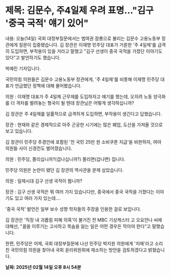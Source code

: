 # **제목: 김문수, 주4일제 우려 표명…"김구 '중국 국적' 얘기 있어"**

  내용: 오늘(14일) 국회 대정부질문에서는 범여권 잠룡으로 불리는 김문수 고용노동부 장관에게 질문이 집중됐습니다. 김 장관은 이재명 민주당 대표가 거론한 '주 4일제'를 급격히 도입하면, 부작용이 있을 거라고 말했고 "김구 선생이 중국 국적을 가졌단 이야기도 있다"고 발언하기도 했습니다.

박예린 기자입니다.

국민의힘 의원들은 김문수 고용노동부 장관에게, '주 4일제'를 비롯해 이재명 민주당 대표가 언급했던 정책에 대해 물어봤습니다.

의원 : 이재명 대표가 주 4일제 근무제를 도입하자고 얘기를 했는데, 오히려 노동 양극화를 더 격차를 벌려놓는 형국이 될 텐데 장관님은 어떻게 생각하십니까?

김 장관은 주 4일제를 일률적으로 급격하게 도입하면, 부작용이 생긴다고 답했습니다.

장관 : 현재와 같은 경제적으로 아주 곤궁한 시기에는 많은 폐업, 도산을 가져올 것으로 보고 있습니다.

김 장관이 민주당 추경안에 포함된 '전 국민 25만 원 소비쿠폰 지급'을 비판하자, 여야 의원들 사이 신경전도 벌어졌습니다.

의원 : 민주당, 쫄리십니까?(겁나십니까?) 쫄리면(겁나면) 집니다.

민주당 의원은 논란이 됐던 김 장관의 역사관을 문제 삼았습니다.

의원 : 일제시대 김구 선생 국적이 뭡니까?

장관 : 김구 선생 국적은 뭐 여러 가지 있습니다만, 중국에서 중국 국적을 가졌다는 이야기도 있고 여러 가지 있는데….

'중국 국적' 발언은 일부 보수 성향 학자들의 주장을 인용한 걸로 보입니다.

김 장관은 '직장 내 괴롭힘 피해 의혹'이 불거진 전 MBC 기상캐스터 고 오요안나 씨에 대해선, "꿈을 이루기는 고사하고 목숨을 잃는 일은 어떤 경우든 막아야 한다"고 말했습니다.

한편, 민주당은 어제, 국회 대정부질문에 나선 민주당 박지원 의원에게 '치매'라고 소리친 국민의힘 의원을 찾아내 국회 윤리위원회에 제소하는 방안을 검토하겠다고 밝혔습니다.

  **날짜: 2025년 02월 14일 오후 8시 54분**